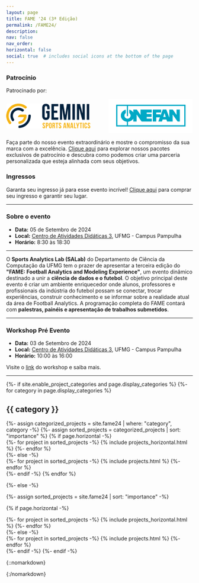 ```yaml
---
layout: page
title: FAME '24 (3ª Edição)
permalink: /FAME24/
description:
nav: false
nav_order: 
horizontal: false
social: true  # includes social icons at the bottom of the page
---
```


<!-- pages/fame24.md -->

### Patrocínio
Patrocinado por: 
<div style="display: flex; justify-content: space-between; align-items: center;">
    <div style="width: 45%;">
        <a href="https://geminisports.ai">
            <img id='gemini-logo' style="width: 100%;" src="../assets/img/FoF/logo_gemini_original.png" alt="Gemini Sports Analytics logo">
        </a>
    </div>
    <div style="width: 45%;">
        <a href="https://geminisports.ai">
            <img id='onefan-logo' style="width: 100%;" src="../assets/img/FoF/logo_onefan_original.png" alt="OneFan logo">
        </a>
    </div>
</div>

Faça parte do nosso evento extraordinário e mostre o compromisso da sua marca com a excelência. 
<a href='../sponsorship/'>Clique aqui</a> para explorar nossos pacotes exclusivos de patrocínio e descubra como podemos 
criar uma parceria personalizada que esteja alinhada com seus objetivos.


### Ingressos
Garanta seu ingresso já para esse evento incrível! <a href='https://www.sympla.com.br/evento/future-of-football-conference-fame-24-business-of-global-football-ufmg-nyu/2559817'>Clique aqui</a> para comprar seu ingresso e garantir seu lugar.

<hr>

### Sobre o evento
- **Data:** 05 de Setembro de 2024
- **Local:** <a href='https://maps.app.goo.gl/DvN4WFp6hKDvHia36'>Centro de Atividades Didáticas 3</a>, UFMG - Campus Pampulha
- **Horário:** 8:30 às 18:30

<hr>

O <b>Sports Analytics Lab (SALab)</b> do Departamento de Ciência da Computação da UFMG tem o prazer de apresentar a terceira edição do 
<b>"FAME: Football Analytics and Modeling Experience"</b>, um evento dinâmico destinado a unir a <b>ciência de dados e o futebol</b>. 
O objetivo principal deste evento é criar um ambiente enriquecedor onde alunos, professores e profissionais da indústria do futebol 
possam se conectar, trocar experiências, construir conhecimento e se informar sobre a realidade atual da área de Football Analytics. 
A programação completa do FAME contará com <b>palestras, painéis e apresentação de trabalhos submetidos</b>.

<hr>

### Workshop Pré Evento
- **Data:** 03 de Setembro de 2024
- **Local:** <a href='https://maps.app.goo.gl/DvN4WFp6hKDvHia36'>Centro de Atividades Didáticas 3</a>, UFMG - Campus Pampulha
- **Horário:** 10:00 às 16:00

Visite o <a href="../HandsOn24/">link</a> do workshop e saiba mais.

<hr>


<div class="projects">
{%- if site.enable_project_categories and page.display_categories %}
  <!-- Display categorized projects -->
  {%- for category in page.display_categories %}
  <h2 class="category">{{ category }}</h2>
  {%- assign categorized_projects = site.fame24 | where: "category", category -%}
  {%- assign sorted_projects = categorized_projects | sort: "importance" %}
  <!-- Generate cards for each project -->
  {% if page.horizontal -%}
  <div class="container">
    <div class="row row-cols-2">
    {%- for project in sorted_projects -%}
      {% include projects_horizontal.html %}
    {%- endfor %}
    </div>
  </div>
  {%- else -%}
  <div class="grid">
    {%- for project in sorted_projects -%}
      {% include projects.html %}
    {%- endfor %}
  </div>
  {%- endif -%}
  {% endfor %}

{%- else -%}
<!-- Display projects without categories -->
  {%- assign sorted_projects = site.fame24 | sort: "importance" -%}
  <!-- Generate cards for each project -->
  {% if page.horizontal -%}
  <div class="container">
    <div class="row row-cols-2">
    {%- for project in sorted_projects -%}
      {% include projects_horizontal.html %}
    {%- endfor %}
    </div>
  </div>
  {%- else -%}
  <div class="grid">
    {%- for project in sorted_projects -%}
      {% include projects.html %}
    {%- endfor %}
  </div>
  {%- endif -%}
{%- endif -%}
</div>



{::nomarkdown}

<script>
function toggleImageBasedOnTheme(is_light) {
    if (is_light) {
        document.getElementById("gemini-logo").src = "../assets/img/FoF/logo_gemini_original.png";
        document.getElementById("onefan-logo").src = "../assets/img/FoF/logo_onefan_original.png";
    } else {
        document.getElementById("gemini-logo").src = "../assets/img/FoF/logo_gemini_branco.png";
        document.getElementById("onefan-logo").src = "../assets/img/FoF/logo_onefan_branco.png";
    }
}
const mode_toggle = document.getElementById("light-toggle");
mode_toggle.addEventListener("click", function() {toggleImageBasedOnTheme(localStorage.getItem("theme") === 'dark');});

document.addEventListener("DOMContentLoaded", toggleImageBasedOnTheme(localStorage.getItem("theme") !== 'dark'));
</script>

{:/nomarkdown}